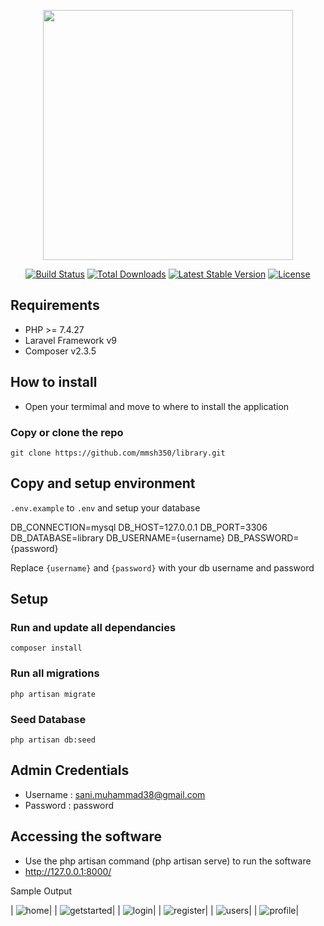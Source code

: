 <p align="center"><a href="https://laravel.com" target="_blank"><img src="https://raw.githubusercontent.com/laravel/art/master/logo-lockup/5%20SVG/2%20CMYK/1%20Full%20Color/laravel-logolockup-cmyk-red.svg" width="400"></a></p>

<p align="center">
<a href="https://travis-ci.org/laravel/framework"><img src="https://travis-ci.org/laravel/framework.svg" alt="Build Status"></a>
<a href="https://packagist.org/packages/laravel/framework"><img src="https://img.shields.io/packagist/dt/laravel/framework" alt="Total Downloads"></a>
<a href="https://packagist.org/packages/laravel/framework"><img src="https://img.shields.io/packagist/v/laravel/framework" alt="Latest Stable Version"></a>
<a href="https://packagist.org/packages/laravel/framework"><img src="https://img.shields.io/packagist/l/laravel/framework" alt="License"></a>
</p>

## Requirements 
- PHP >= 7.4.27
- Laravel Framework v9
- Composer v2.3.5

## How to install
- Open your termimal and move to where to install the application
### Copy or clone the repo
 `git clone https://github.com/mmsh350/library.git`

## Copy and setup environment

`.env.example` to `.env` and setup your database

DB_CONNECTION=mysql
DB_HOST=127.0.0.1
DB_PORT=3306
DB_DATABASE=library
DB_USERNAME={username}
DB_PASSWORD={password}

Replace `{username}` and `{password}` with your db username and password

## Setup

### Run and update all dependancies

`composer install`
 
### Run all migrations

`php artisan migrate`

### Seed Database

`php artisan db:seed`

## Admin Credentials 
- Username : sani.muhammad38@gmail.com
- Password : password

## Accessing the software 
- Use the php artisan command (php artisan serve) to run the software
- http://127.0.0.1:8000/

Sample Output

| ![home](https://user-images.githubusercontent.com/28541625/198533823-883b4c30-d96a-4d97-a231-c052abfa272c.png)|
| ![getstarted](https://user-images.githubusercontent.com/28541625/198533879-612406f0-7df7-48da-b92b-b455fee4ad01.png)|
| ![login](https://user-images.githubusercontent.com/28541625/198533971-745464a3-84ec-4f13-b6b4-24b5154a565b.png)|
| ![register](https://user-images.githubusercontent.com/28541625/198534023-ec1ba41d-d468-4269-b8e9-7929a9bc4718.png)|
| ![users](https://user-images.githubusercontent.com/28541625/198534156-b8ece784-21db-4c16-9c5e-3a0155424682.png)|
| ![profile](https://user-images.githubusercontent.com/28541625/198534199-cb8a461a-50c1-49b8-88c7-6f913bd3b020.png)|
 


 
